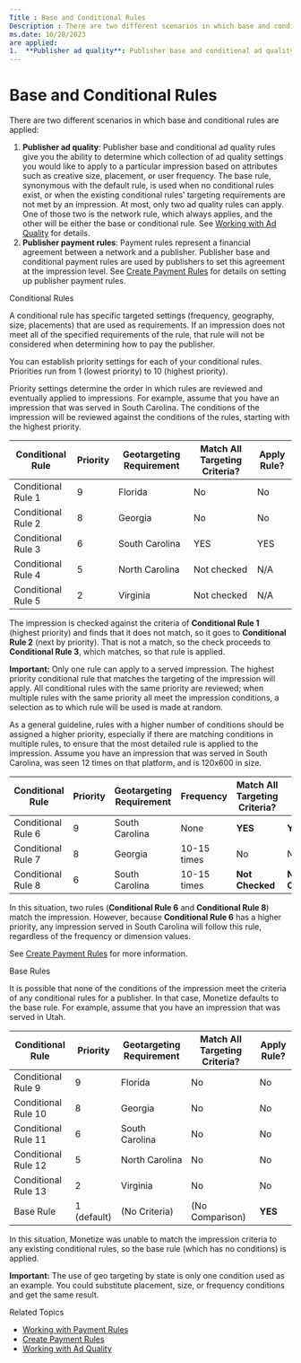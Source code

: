 ```yaml
---
Title : Base and Conditional Rules
Description : There are two different scenarios in which base and conditional rules
ms.date: 10/28/2023
are applied:
1.  **Publisher ad quality**: Publisher base and conditional ad quality
---
```



# Base and Conditional Rules



There are two different scenarios in which base and conditional rules
are applied:

1.  **Publisher ad quality**: Publisher base and conditional ad quality
    rules give you the ability to determine which collection of ad
    quality settings you would like to apply to a particular impression
    based on attributes such as creative size, placement, or user
    frequency. The base rule, synonymous with the default rule, is used
    when no conditional rules exist, or when the existing conditional
    rules' targeting requirements are not met by an impression. At most,
    only two ad quality rules can apply. One of those two is the network
    rule, which always applies, and the other will be either the base or
    conditional rule. See
    <a href="working-with-publisher-ad-quality.md" class="xref">Working
    with Ad Quality</a> for details.
2.  **Publisher payment rules**: Payment rules represent a financial
    agreement between a network and a publisher. Publisher base and
    conditional payment rules are used by publishers to set this
    agreement at the impression level. See
    <a href="create-payment-rules.md" class="xref">Create Payment
    Rules</a> for details on setting up publisher payment rules.

Conditional Rules

A conditional rule has specific targeted settings (frequency, geography,
size, placements) that are used as requirements. If an impression does
not meet all of the specified requirements of the rule, that rule will
not be considered when determining how to pay the publisher.

You can establish priority settings for each of your conditional rules.
Priorities run from 1 (lowest priority) to 10 (highest priority).

Priority settings determine the order in which rules are reviewed and
eventually applied to impressions. For example, assume that you have an
impression that was served in South Carolina. The conditions of the
impression will be reviewed against the conditions of the rules,
starting with the highest priority.

<table class="table">
<thead class="thead">
<tr class="header row">
<th id="ID-00002577__entry__1" class="entry">Conditional Rule</th>
<th id="ID-00002577__entry__2" class="entry">Priority</th>
<th id="ID-00002577__entry__3" class="entry">Geotargeting
Requirement</th>
<th id="ID-00002577__entry__4" class="entry">Match All Targeting
Criteria?</th>
<th id="ID-00002577__entry__5" class="entry">Apply Rule?</th>
</tr>
</thead>
<tbody class="tbody">
<tr class="odd row">
<td class="entry" headers="ID-00002577__entry__1">Conditional Rule
1</td>
<td class="entry" headers="ID-00002577__entry__2">9</td>
<td class="entry" headers="ID-00002577__entry__3">Florida</td>
<td class="entry" headers="ID-00002577__entry__4">No</td>
<td class="entry" headers="ID-00002577__entry__5">No</td>
</tr>
<tr class="even row">
<td class="entry" headers="ID-00002577__entry__1">Conditional Rule
2</td>
<td class="entry" headers="ID-00002577__entry__2">8</td>
<td class="entry" headers="ID-00002577__entry__3">Georgia</td>
<td class="entry" headers="ID-00002577__entry__4">No</td>
<td class="entry" headers="ID-00002577__entry__5">No</td>
</tr>
<tr class="odd row">
<td class="entry" headers="ID-00002577__entry__1">Conditional Rule
3</td>
<td class="entry" headers="ID-00002577__entry__2">6</td>
<td class="entry" headers="ID-00002577__entry__3">South Carolina</td>
<td class="entry" headers="ID-00002577__entry__4">YES</td>
<td class="entry" headers="ID-00002577__entry__5">YES</td>
</tr>
<tr class="even row">
<td class="entry" headers="ID-00002577__entry__1">Conditional Rule
4</td>
<td class="entry" headers="ID-00002577__entry__2">5</td>
<td class="entry" headers="ID-00002577__entry__3">North Carolina</td>
<td class="entry" headers="ID-00002577__entry__4">Not checked</td>
<td class="entry" headers="ID-00002577__entry__5">N/A</td>
</tr>
<tr class="odd row">
<td class="entry" headers="ID-00002577__entry__1">Conditional Rule
5</td>
<td class="entry" headers="ID-00002577__entry__2">2</td>
<td class="entry" headers="ID-00002577__entry__3">Virginia</td>
<td class="entry" headers="ID-00002577__entry__4">Not checked</td>
<td class="entry" headers="ID-00002577__entry__5">N/A</td>
</tr>
</tbody>
</table>

The impression is checked against the criteria of **Conditional Rule 1**
(highest priority) and finds that it does not match, so it goes to
**Conditional Rule 2** (next by priority). That is not a match, so the
check proceeds to **Conditional Rule 3**, which matches, so that rule is
applied.



<b>Important:</b> Only one rule can apply to a
served impression. The highest priority conditional rule that matches
the targeting of the impression will apply. All conditional rules with
the same priority are reviewed; when multiple rules with the same
priority all meet the impression conditions, a selection as to which
rule will be used is made at random.



As a general guideline, rules with a higher number of conditions should
be assigned a higher priority, especially if there are matching
conditions in multiple rules, to ensure that the most detailed rule is
applied to the impression. Assume you have an impression that was served
in South Carolina, was seen 12 times on that platform, and is 120x600 in
size.

<table class="table">
<thead class="thead">
<tr class="header row">
<th id="ID-00002577__entry__31" class="entry">Conditional Rule</th>
<th id="ID-00002577__entry__32" class="entry">Priority</th>
<th id="ID-00002577__entry__33" class="entry">Geotargeting
Requirement</th>
<th id="ID-00002577__entry__34" class="entry">Frequency</th>
<th id="ID-00002577__entry__35" class="entry">Match All Targeting
Criteria?</th>
<th id="ID-00002577__entry__36" class="entry">Apply Rule?</th>
</tr>
</thead>
<tbody class="tbody">
<tr class="odd row">
<td class="entry" headers="ID-00002577__entry__31">Conditional Rule
6</td>
<td class="entry" headers="ID-00002577__entry__32">9</td>
<td class="entry" headers="ID-00002577__entry__33">South Carolina</td>
<td class="entry" headers="ID-00002577__entry__34">None</td>
<td class="entry"
headers="ID-00002577__entry__35"><strong>YES</strong></td>
<td class="entry"
headers="ID-00002577__entry__36"><strong>YES</strong></td>
</tr>
<tr class="even row">
<td class="entry" headers="ID-00002577__entry__31">Conditional Rule
7</td>
<td class="entry" headers="ID-00002577__entry__32">8</td>
<td class="entry" headers="ID-00002577__entry__33">Georgia</td>
<td class="entry" headers="ID-00002577__entry__34">10-15 times</td>
<td class="entry" headers="ID-00002577__entry__35">No</td>
<td class="entry" headers="ID-00002577__entry__36">No</td>
</tr>
<tr class="odd row">
<td class="entry" headers="ID-00002577__entry__31">Conditional Rule
8</td>
<td class="entry" headers="ID-00002577__entry__32">6</td>
<td class="entry" headers="ID-00002577__entry__33">South Carolina</td>
<td class="entry" headers="ID-00002577__entry__34">10-15 times</td>
<td class="entry" headers="ID-00002577__entry__35"><strong>Not
Checked</strong></td>
<td class="entry" headers="ID-00002577__entry__36"><strong>Not
Checked</strong></td>
</tr>
</tbody>
</table>

In this situation, two rules (**Conditional Rule 6** and **Conditional
Rule 8**) match the impression. However, because **Conditional Rule 6**
has a higher priority, any impression served in South Carolina will
follow this rule, regardless of the frequency or dimension values.

See <a href="create-payment-rules.md" class="xref">Create Payment
Rules</a> for more information.

Base Rules

It is possible that none of the conditions of the impression meet the
criteria of any conditional rules for a publisher. In that case,
Monetize defaults to the base rule. For example,
assume that you have an impression that was served in Utah.

<table class="table">
<thead class="thead">
<tr class="header row">
<th id="ID-00002577__entry__55" class="entry">Conditional Rule</th>
<th id="ID-00002577__entry__56" class="entry">Priority</th>
<th id="ID-00002577__entry__57" class="entry">Geotargeting
Requirement</th>
<th id="ID-00002577__entry__58" class="entry">Match All Targeting
Criteria?</th>
<th id="ID-00002577__entry__59" class="entry">Apply Rule?</th>
</tr>
</thead>
<tbody class="tbody">
<tr class="odd row">
<td class="entry" headers="ID-00002577__entry__55">Conditional Rule
9</td>
<td class="entry" headers="ID-00002577__entry__56">9</td>
<td class="entry" headers="ID-00002577__entry__57">Florida</td>
<td class="entry" headers="ID-00002577__entry__58">No</td>
<td class="entry" headers="ID-00002577__entry__59">No</td>
</tr>
<tr class="even row">
<td class="entry" headers="ID-00002577__entry__55">Conditional Rule
10</td>
<td class="entry" headers="ID-00002577__entry__56">8</td>
<td class="entry" headers="ID-00002577__entry__57">Georgia</td>
<td class="entry" headers="ID-00002577__entry__58">No</td>
<td class="entry" headers="ID-00002577__entry__59">No</td>
</tr>
<tr class="odd row">
<td class="entry" headers="ID-00002577__entry__55">Conditional Rule
11</td>
<td class="entry" headers="ID-00002577__entry__56">6</td>
<td class="entry" headers="ID-00002577__entry__57">South Carolina</td>
<td class="entry" headers="ID-00002577__entry__58">No</td>
<td class="entry" headers="ID-00002577__entry__59">No</td>
</tr>
<tr class="even row">
<td class="entry" headers="ID-00002577__entry__55">Conditional Rule
12</td>
<td class="entry" headers="ID-00002577__entry__56">5</td>
<td class="entry" headers="ID-00002577__entry__57">North Carolina</td>
<td class="entry" headers="ID-00002577__entry__58">No</td>
<td class="entry" headers="ID-00002577__entry__59">No</td>
</tr>
<tr class="odd row">
<td class="entry" headers="ID-00002577__entry__55">Conditional Rule
13</td>
<td class="entry" headers="ID-00002577__entry__56">2</td>
<td class="entry" headers="ID-00002577__entry__57">Virginia</td>
<td class="entry" headers="ID-00002577__entry__58">No</td>
<td class="entry" headers="ID-00002577__entry__59">No</td>
</tr>
<tr class="even row">
<td class="entry" headers="ID-00002577__entry__55">Base Rule</td>
<td class="entry" headers="ID-00002577__entry__56">1 (default)</td>
<td class="entry" headers="ID-00002577__entry__57">(No Criteria)</td>
<td class="entry" headers="ID-00002577__entry__58">(No Comparison)</td>
<td class="entry"
headers="ID-00002577__entry__59"><strong>YES</strong></td>
</tr>
</tbody>
</table>

In this situation, Monetize was unable to match
the impression criteria to any existing conditional rules, so the base
rule (which has no conditions) is applied.



<b>Important:</b> The use of geo targeting by
state is only one condition used as an example. You could substitute
placement, size, or frequency conditions and get the same result.



Related Topics

- <a href="working-with-payment-rules.md" class="xref">Working with
  Payment Rules</a>
- <a href="create-payment-rules.md" class="xref">Create Payment
  Rules</a>
- <a href="working-with-publisher-ad-quality.md" class="xref">Working
  with Ad Quality</a>




